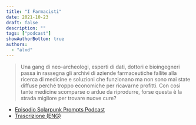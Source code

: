 ```yaml
---
title: "I Farmacisti"
date: 2021-10-23
draft: false
description: ""
tags: ["podcast"]
showAuthorBottom: true
authors:
  - "alxd"
---
```


> Una gang di neo-archeologi, esperti di dati, dottori e bioingegneri passa in rassegna gli archivi di aziende farmaceutiche fallite alla ricerca di medicine e soluzioni che funzionano ma non sono mai state diffuse perché troppo economiche per ricavarne profitti. Con così tante medicine scomparse o ardue da riprodurre, forse questa è la strada migliore per trovare nuove cure?

- [Episodio Solarpunk Prompts Podcast](https://podcast.tomasino.org/@SolarpunkPrompts/episodes/the-pharmacists)
- [Trascrizione (ENG)](https://wiki.tomasino.org/writing/Solarpunk-Prompts---The-Pharmacists)
